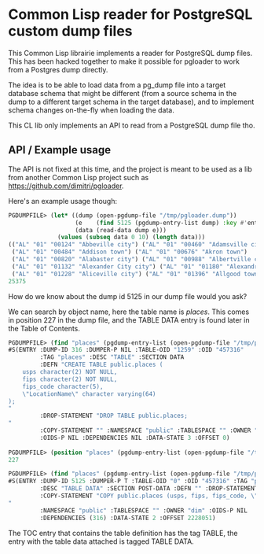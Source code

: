 # Common Lisp reader for PostgreSQL custom dump files

This Common Lisp librairie implements a reader for PostgreSQL dump files.
This has been hacked together to make it possible for pgloader to work from
a Postgres dump directly.

The idea is to be able to load data from a pg_dump file into a target
database schema that might be different (from a source schema in the dump to
a different target schema in the target database), and to implement schema
changes on-the-fly when loading the data.

This CL lib only implements an API to read from a PostgreSQL dump file tho.

## API / Example usage

The API is not fixed at this time, and the project is meant to be used as a
lib from another Common Lisp project such as
<https://github.com/dimitri/pgloader>.

Here's an example usage though:

~~~ lisp
PGDUMPFILE> (let* ((dump (open-pgdump-file "/tmp/pgloader.dump"))
                   (e    (find 5125 (pgdump-entry-list dump) :key #'entry-dump-id))
                   (data (read-data dump e)))
              (values (subseq data 0 10) (length data)))
(("AL" "01" "00124" "Abbeville city") ("AL" "01" "00460" "Adamsville city")
 ("AL" "01" "00484" "Addison town") ("AL" "01" "00676" "Akron town")
 ("AL" "01" "00820" "Alabaster city") ("AL" "01" "00988" "Albertville city")
 ("AL" "01" "01132" "Alexander City city") ("AL" "01" "01180" "Alexandria CDP")
 ("AL" "01" "01228" "Aliceville city") ("AL" "01" "01396" "Allgood town"))
25375
~~~

How do we know about the dump id 5125 in our dump file would you ask?

We can search by object name, here the table name is _places_. This comes in
position 227 in the dump file, and the TABLE DATA entry is found later in
the Table of Contents.

~~~ lisp
PGDUMPFILE> (find "places" (pgdump-entry-list (open-pgdump-file "/tmp/pgloader.dump")) :test #'string= :key #'entry-tag)
#S(ENTRY :DUMP-ID 316 :DUMPER-P NIL :TABLE-OID "1259" :OID "457316"
         :TAG "places" :DESC "TABLE" :SECTION DATA
         :DEFN "CREATE TABLE public.places (
    usps character(2) NOT NULL,
    fips character(2) NOT NULL,
    fips_code character(5),
    \"LocationName\" character varying(64)
);
"
         :DROP-STATEMENT "DROP TABLE public.places;
"
         :COPY-STATEMENT "" :NAMESPACE "public" :TABLESPACE "" :OWNER "dim"
         :OIDS-P NIL :DEPENDENCIES NIL :DATA-STATE 3 :OFFSET 0)
         
PGDUMPFILE> (position "places" (pgdump-entry-list (open-pgdump-file "/tmp/pgloader.dump")) :test #'string= :key #'entry-tag)
227

PGDUMPFILE> (find "places" (pgdump-entry-list (open-pgdump-file "/tmp/pgloader.dump")) :test #'string= :key #'entry-tag :start 228)
#S(ENTRY :DUMP-ID 5125 :DUMPER-P T :TABLE-OID "0" :OID "457316" :TAG "places"
         :DESC "TABLE DATA" :SECTION POST-DATA :DEFN "" :DROP-STATEMENT ""
         :COPY-STATEMENT "COPY public.places (usps, fips, fips_code, \"LocationName\") FROM stdin;
"
         :NAMESPACE "public" :TABLESPACE "" :OWNER "dim" :OIDS-P NIL
         :DEPENDENCIES (316) :DATA-STATE 2 :OFFSET 2228051)
~~~

The TOC entry that contains the table definition has the tag TABLE, the
entry with the table data attached is tagged TABLE DATA.
